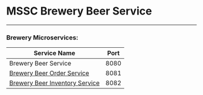 # MSSC Brewery Beer Service

---

### Brewery Microservices:

| Service Name                                                                       | Port |
|------------------------------------------------------------------------------------|------|
| Brewery Beer Service                                                           | 8080 |
| [Brewery Beer Order Service](https://github.com/hieulc/brewery-order-service)      | 8081 |
| [Brewery Beer Inventory Service](https://github.com/hieulc/beer-inventory-service) | 8082 |